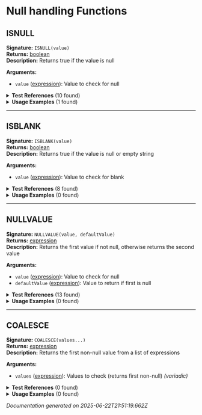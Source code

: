 # Null handling Functions


## ISNULL

**Signature:** `ISNULL(value)`  
**Returns:** [boolean](../types.md#boolean)  
**Description:** Returns true if the value is null

**Arguments:**
- `value` ([expression](../types.md#expression)): Value to check for null


<details>
<summary><strong>Test References</strong> (10 found)</summary>

- **if-function.test.js** (1 reference)
  - [Line 72](/tests/if-function.test.js#L72): `const result = evaluateFormula('IF(ISNULL(revenue), "No revenue", "Has revenue")', testContext);`

- **logical-operators-functions.test.js** (2 references)
  - [Line 97](/tests/logical-operators-functions.test.js#L97): `const result = evaluateFormula('AND(ISNULL(revenue), ISBLANK(note))', testContext);`
  - [Line 102](/tests/logical-operators-functions.test.js#L102): `const result = evaluateFormula('OR(ISNULL(revenue), revenue > 1000)', testContext);`

- **multi-level-relationships.test.js** (1 reference)
  - [Line 129](/tests/multi-level-relationships.test.js#L129): `const result = evaluateFormula('IF(ISNULL(merchant_rel.main_rep_rel.user_rel.status), "No Status", merchant_rel.main_rep_rel.user_rel.status)', multiLevelContext);`

- **null-handling.test.js** (6 references)
  - [Line 12](/tests/null-handling.test.js#L12): `const result = evaluateFormula('ISNULL(note)', testContext);`
  - [Line 17](/tests/null-handling.test.js#L17): `const result = evaluateFormula('ISNULL(NULL)', testContext);`
  - [Line 53](/tests/null-handling.test.js#L53): `const result = evaluateFormula('IF(ISNULL(note), "No note", note)', testContext);`
  - [Line 71](/tests/null-handling.test.js#L71): `() => evaluateFormula('ISNULL()', testContext),`
  - [Line 79](/tests/null-handling.test.js#L79): `() => evaluateFormula('ISNULL(note, amount)', testContext),`
  - [Line 119](/tests/null-handling.test.js#L119): `const result = evaluateFormula('ISNULL("hello")', testContext);`
</details>

<details>
<summary><strong>Usage Examples</strong> (1 found)</summary>

- **examples/table/submission/null_safety_check.formula** (1 reference)
  - [Line 1](/examples/table/submission/null_safety_check.formula#L1): `IF(ISNULL(merchant_rel.business_name), "NO MERCHANT", merchant_rel.business_name) & " | Amount: " & IF(ISNULL(amount), "N/A", STRING(amount)) & " | Reps: " & STRING(IF(ISNULL(COUNT_AGG(rep_links_submission, id)), 0, COUNT_AGG(rep_links_submission, id)))`
</details>

---

## ISBLANK

**Signature:** `ISBLANK(value)`  
**Returns:** [boolean](../types.md#boolean)  
**Description:** Returns true if the value is null or empty string

**Arguments:**
- `value` ([expression](../types.md#expression)): Value to check for blank


<details>
<summary><strong>Test References</strong> (8 found)</summary>

- **logical-operators-functions.test.js** (1 reference)
  - [Line 97](/tests/logical-operators-functions.test.js#L97): `const result = evaluateFormula('AND(ISNULL(revenue), ISBLANK(note))', testContext);`

- **null-handling.test.js** (7 references)
  - [Line 32](/tests/null-handling.test.js#L32): `const result = evaluateFormula('ISBLANK(note)', testContext);`
  - [Line 37](/tests/null-handling.test.js#L37): `const result = evaluateFormula('ISBLANK(NULL)', testContext);`
  - [Line 103](/tests/null-handling.test.js#L103): `() => evaluateFormula('ISBLANK()', testContext),`
  - [Line 111](/tests/null-handling.test.js#L111): `() => evaluateFormula('ISBLANK(note, amount)', testContext),`
  - [Line 137](/tests/null-handling.test.js#L137): `const result = evaluateFormula('ISBLANK("test")', testContext);`
  - [Line 149](/tests/null-handling.test.js#L149): `const result = evaluateFormula('IF(ISBLANK(revenue), NULLVALUE(cost, 0), revenue)', testContext);`
  - [Line 164](/tests/null-handling.test.js#L164): `const result = evaluateFormula('STRING(NULLVALUE(revenue, 0)) & " (empty: " & STRING(ISBLANK(revenue)) & ")"', testContext);`
</details>

<details>
<summary><strong>Usage Examples</strong> (0 found)</summary>

No usage examples found for this function.
</details>

---

## NULLVALUE

**Signature:** `NULLVALUE(value, defaultValue)`  
**Returns:** [expression](../types.md#expression)  
**Description:** Returns the first value if not null, otherwise returns the second value

**Arguments:**
- `value` ([expression](../types.md#expression)): Value to check for null
- `defaultValue` ([expression](../types.md#expression)): Value to return if first is null


<details>
<summary><strong>Test References</strong> (13 found)</summary>

- **null-handling.test.js** (13 references)
  - [Line 22](/tests/null-handling.test.js#L22): `const result = evaluateFormula('NULLVALUE(note, "No note")', testContext);`
  - [Line 27](/tests/null-handling.test.js#L27): `const result = evaluateFormula('NULLVALUE(NULL, "Default")', testContext);`
  - [Line 48](/tests/null-handling.test.js#L48): `const result = evaluateFormula('NULLVALUE(note, "Empty") & " - " & STRING(amount)', testContext);`
  - [Line 58](/tests/null-handling.test.js#L58): `const result = evaluateFormula('NULLVALUE(amount, 0) + 100', testContext);`
  - [Line 64](/tests/null-handling.test.js#L64): `const result = evaluateFormula('NULLVALUE(merchant_rel.business_name, "Unknown Business")', relationshipContext);`
  - [Line 87](/tests/null-handling.test.js#L87): `() => evaluateFormula('NULLVALUE(note)', testContext),`
  - [Line 95](/tests/null-handling.test.js#L95): `() => evaluateFormula('NULLVALUE(note, "default", "extra")', testContext),`
  - [Line 125](/tests/null-handling.test.js#L125): `const result = evaluateFormula('NULLVALUE(NULL, "default")', testContext);`
  - [Line 131](/tests/null-handling.test.js#L131): `const result = evaluateFormula('NULLVALUE("maybe null", "definitely not null")', testContext);`
  - [Line 143](/tests/null-handling.test.js#L143): `const result = evaluateFormula('NULLVALUE("maybe null", "default") & " value"', testContext);`
  - [Line 149](/tests/null-handling.test.js#L149): `const result = evaluateFormula('IF(ISBLANK(revenue), NULLVALUE(cost, 0), revenue)', testContext);`
  - [Line 156](/tests/null-handling.test.js#L156): `() => evaluateFormula('NULLVALUE(revenue, "string default")', testContext),`
  - [Line 164](/tests/null-handling.test.js#L164): `const result = evaluateFormula('STRING(NULLVALUE(revenue, 0)) & " (empty: " & STRING(ISBLANK(revenue)) & ")"', testContext);`
</details>

<details>
<summary><strong>Usage Examples</strong> (0 found)</summary>

No usage examples found for this function.
</details>

---

## COALESCE

**Signature:** `COALESCE(values...)`  
**Returns:** [expression](../types.md#expression)  
**Description:** Returns the first non-null value from a list of expressions

**Arguments:**
- `values` ([expression](../types.md#expression)): Values to check (returns first non-null) *(variadic)*


<details>
<summary><strong>Test References</strong> (0 found)</summary>

No test references found for this function.
</details>

<details>
<summary><strong>Usage Examples</strong> (0 found)</summary>

No usage examples found for this function.
</details>


*Documentation generated on 2025-06-22T21:51:19.662Z*
